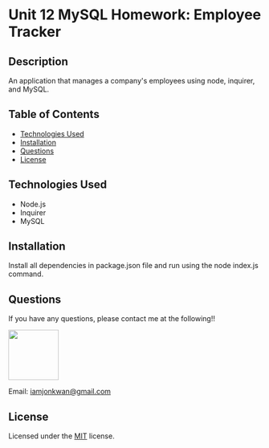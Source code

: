 # Unit 12 MySQL Homework: Employee Tracker

## Description

An application that manages a company's employees using node, inquirer, and MySQL.

## Table of Contents

- [Technologies Used](#technologies-used)
- [Installation](#installation)
- [Questions](#questions)
- [License](#license)

## Technologies Used

- Node.js
- Inquirer
- MySQL

## Installation

Install all dependencies in package.json file and run using the node index.js command.

## Questions

If you have any questions, please contact me at the following!!

 <img src="https://avatars3.githubusercontent.com/u/24719363?s=460&u=c25eaef99d167bfb57daed7d70d12667d356f0f7&v=4" width="100">
  
 Email: iamjonkwan@gmail.com

## License

Licensed under the [MIT](https://github.com/microsoft/vscode/blob/master/LICENSE.txt) license.
